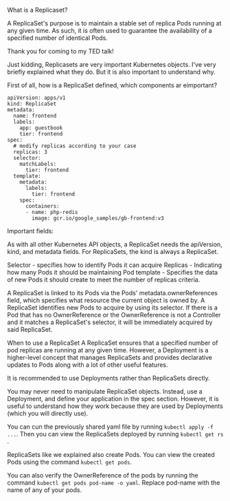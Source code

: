 What is a Replicaset?

A ReplicaSet's purpose is to maintain a stable set of replica Pods running at any given time. As such, it is often used to guarantee the availability of a specified number of identical Pods.

Thank you for coming to my TED talk!

Just kidding, Replicasets are very important Kubernetes objects. I've very briefly explained what they do. But it is also important to understand why.

First of all, how is a ReplicaSet defined, which components ar eimportant?

```
apiVersion: apps/v1
kind: ReplicaSet
metadata:
  name: frontend
  labels:
    app: guestbook
    tier: frontend
spec:
  # modify replicas according to your case
  replicas: 3
  selector:
    matchLabels:
      tier: frontend
  template:
    metadata:
      labels:
        tier: frontend
    spec:
      containers:
      - name: php-redis
        image: gcr.io/google_samples/gb-frontend:v3
```

Important fields:

As with all other Kubernetes API objects, a ReplicaSet needs the apiVersion, kind, and metadata fields. For ReplicaSets, the kind is always a ReplicaSet.

Selector - specifies how to identify Pods it can acquire
Replicas - Indicating how many Pods it should be maintaining
Pod template - Specifies the data of new Pods it should create to meet the number of replicas criteria.

A ReplicaSet is linked to its Pods via the Pods' metadata.ownerReferences field, which specifies what resource the current object is owned by.
A ReplicaSet identifies new Pods to acquire by using its selector. If there is a Pod that has no OwnerReference or the OwnerReference is not a Controller and it matches a ReplicaSet's selector, it will be immediately acquired by said ReplicaSet.

When to use a ReplicaSet
A ReplicaSet ensures that a specified number of pod replicas are running at any given time. However, a Deployment is a higher-level concept that manages ReplicaSets and provides declarative updates to Pods along with a lot of other useful features.

It is recommended to use Deployments rather than ReplicaSets directly. 

You may never need to manipulate ReplicaSet objects. Instead, use a Deployment, and define your application in the spec section. However, it is useful to understand how they work because they are used by Deployments (which you will directly use).

You can cun the previously shared yaml file by running ```kubectl apply -f ...```. Then you can view the ReplicaSets deployed by running  ```kubectl get rs ```.

ReplicaSets like we explained also create Pods. You can view the created Pods using the command ``` kubectl get pods ```.

You can also verify the OwnerReference of the pods by running the command ```kubectl get pods pod-name -o yaml```. Replace pod-name with the name of any of your pods.
